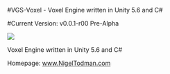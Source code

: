 #VGS-Voxel - Voxel Engine written in Unity 5.6 and C#

#Current Version: v0.0.1-r00 Pre-Alpha

<img src="https://i.gyazo.com/9b487c5ed7bf6f544ff30353cca1ffaa.jpg">

Voxel Engine written in Unity 5.6 and C#

Homepage: <a href="http://www.NigelTodman.com/">www.NigelTodman.com</a>